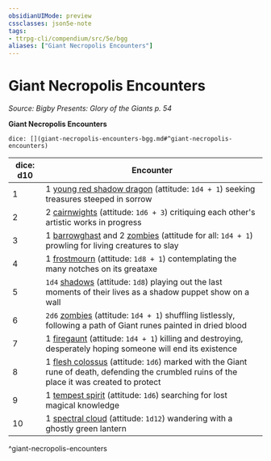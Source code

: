 ```yaml
---
obsidianUIMode: preview
cssclasses: json5e-note
tags:
- ttrpg-cli/compendium/src/5e/bgg
aliases: ["Giant Necropolis Encounters"]
---
```

# Giant Necropolis Encounters
*Source: Bigby Presents: Glory of the Giants p. 54* 

**Giant Necropolis Encounters**

`dice: [](giant-necropolis-encounters-bgg.md#^giant-necropolis-encounters)`

| dice: d10 | Encounter |
|-----------|-----------|
| 1 | 1 [young red shadow dragon](2-Mechanics/CLI/bestiary/dragon/shadow-dragon-xmm.md) (attitude: `1d4 + 1`) seeking treasures steeped in sorrow |
| 2 | 2 [cairnwights](2-Mechanics/CLI/bestiary/undead/cairnwight-bgg.md) (attitude: `1d6 + 3`) critiquing each other's artistic works in progress |
| 3 | 1 [barrowghast](2-Mechanics/CLI/bestiary/undead/barrowghast-bgg.md) and 2 [zombies](2-Mechanics/CLI/bestiary/undead/zombie-xmm.md) (attitude for all: `1d4 + 1`) prowling for living creatures to slay |
| 4 | 1 [frostmourn](2-Mechanics/CLI/bestiary/undead/frostmourn-bgg.md) (attitude: `1d8 + 1`) contemplating the many notches on its greataxe |
| 5 | `1d4` [shadows](2-Mechanics/CLI/bestiary/undead/shadow-xmm.md) (attitude: `1d8`) playing out the last moments of their lives as a shadow puppet show on a wall |
| 6 | `2d6` [zombies](2-Mechanics/CLI/bestiary/undead/zombie-xmm.md) (attitude: `1d4 + 1`) shuffling listlessly, following a path of Giant runes painted in dried blood |
| 7 | 1 [firegaunt](2-Mechanics/CLI/bestiary/undead/firegaunt-bgg.md) (attitude: `1d4 + 1`) killing and destroying, desperately hoping someone will end its existence |
| 8 | 1 [flesh colossus](2-Mechanics/CLI/bestiary/construct/flesh-colossus-bgg.md) (attitude: `1d6`) marked with the Giant rune of death, defending the crumbled ruins of the place it was created to protect |
| 9 | 1 [tempest spirit](2-Mechanics/CLI/bestiary/undead/tempest-spirit-bgg.md) (attitude: `1d6`) searching for lost magical knowledge |
| 10 | 1 [spectral cloud](2-Mechanics/CLI/bestiary/undead/spectral-cloud-bgg.md) (attitude: `1d12`) wandering with a ghostly green lantern |
^giant-necropolis-encounters